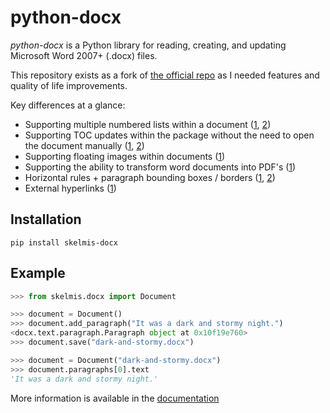 # python-docx

*python-docx* is a Python library for reading, creating, and updating Microsoft Word 2007+ (.docx) files.

This repository exists as a fork of [the official repo](https://github.com/python-openxml/python-docx) as I needed features and quality of life improvements.

Key differences at a glance:
- Supporting multiple numbered lists within a document ([1](https://skelmis-docx.readthedocs.io/en/latest/api/text.html#docx.text.paragraph.Paragraph.restart_numbering), [2](https://skelmis-docx.readthedocs.io/en/latest/api/document.html#docx.document.Document.configure_styles_for_numbered_lists))
- Supporting TOC updates within the package without the need to open the document manually ([1](https://skelmis-docx.readthedocs.io/en/latest/api/utility.html#docx.utility.update_toc), [2](https://skelmis-docx.readthedocs.io/en/latest/api/utility.html#docx.utility.export_libre_macro))
- Supporting floating images within documents ([1](https://skelmis-docx.readthedocs.io/en/latest/api/text.html#docx.text.run.Run.add_float_picture))
- Supporting the ability to transform word documents into PDF's ([1](https://skelmis-docx.readthedocs.io/en/latest/api/utility.html#docx.utility.document_to_pdf))
- Horizontal rules + paragraph bounding boxes / borders ([1](https://skelmis-docx.readthedocs.io/en/latest/api/text.html#docx.text.paragraph.Paragraph.insert_horizontal_rule), [2](https://skelmis-docx.readthedocs.io/en/latest/api/text.html#docx.text.paragraph.Paragraph.draw_paragraph_border))
- External hyperlinks ([1](https://skelmis-docx.readthedocs.io/en/latest/api/text.html#docx.text.paragraph.Paragraph.add_external_hyperlink))

## Installation

```
pip install skelmis-docx
```

## Example

```python
>>> from skelmis.docx import Document

>>> document = Document()
>>> document.add_paragraph("It was a dark and stormy night.")
<docx.text.paragraph.Paragraph object at 0x10f19e760>
>>> document.save("dark-and-stormy.docx")

>>> document = Document("dark-and-stormy.docx")
>>> document.paragraphs[0].text
'It was a dark and stormy night.'
```

More information is available in the [documentation](https://skelmis-docx.readthedocs.io/en/latest/)
